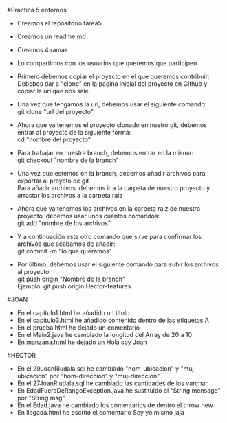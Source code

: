 #Practica 5 entornos

 - Creamos el repositorio tarea5

 - Creamos un readme.md

 - Creamos 4 ramas

 - Lo compartimos con los usuarios que queremos que participen

 - Primero debemos copiar el proyecto en el que queremos contribuir:<br>
   	Debebos dar a "clone" en la pagina inicial del proyecto en Github y copiar la url que nos sale

 - Una vez que tengamos la url, debemos usar el siguiente comando:<br>
   	git clone "url del proyecto"

 - Ahora que ya tenemos el proyecto clonado en nuetro git, debemos entrar al proyecto de la siguiente forma:<br>
   	cd "nombre del proyecto"

 - Para trabajar en nuestra branch, debemos entrar en la misma:<br>
  	git checkout "nombre de la branch"

 - Una vez que estemos en la branch, debemos añadir archivos para exportar al proyeto de git<br>
  	Para añadir archivos. debemos ir a la carpeta de nuestro proyecto y arrastar los archivos a la carpeta raiz
 
 - Ahora que ya tenemos los archivos en la carpeta raiz de nuestro proyecto, debemos usar unos cuantos comandos:<br>
  	git add "nombre de los archivos"

 -  Y a continuación este otro comando que sirve para confirmar los archivos que acabamos de añadir:<br>
  	git commit -m "lo que queramos"

 - Por último, debemos usar el siguiente comando para subir los archivos al proyecto:<br>
  	git push origin "Nombre de la branch"<br>
  	Ejemplo: git push origin Hector-features

#JOAN

 - En el capitulo1.html he añadido un titulo
 - En el capitulo3.html he añadido contenido dentro de las etiquetas A
 - En el prueba.html he dejado un comentario
 - En el Main2.java he cambiado la longitud del Array de 20 a 10
 - En manzana.html he dejado un Hola soy Joan

#HECTOR

 - En el 29JoanRiudala.sql he cambiado "hom-ubicacion" y "muj-ubicacion" por "hom-direccion" y "muj-direccion"
 - En el 27JoanRiudala.sql he cambiado las cantidades de los varchar.
 - En EdadFueraDeRangoException.java he sustituido el "String mensage" por "String msg"
 - En el Edad.java he cambiado los comentarios de dentro el throw new
 - En llegada.html he escrito el comentario Soy yo mismo jaja
